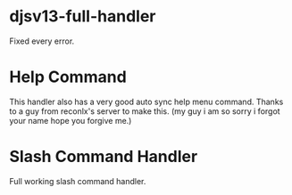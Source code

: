 # djsv13-full-handler

Fixed every error.
# Help Command

This handler also has a very good auto sync help menu command. Thanks to a guy from reconlx's server to make this.
(my guy i am so sorry i forgot your name hope you forgive me.)

# Slash Command Handler

Full working slash command handler.
